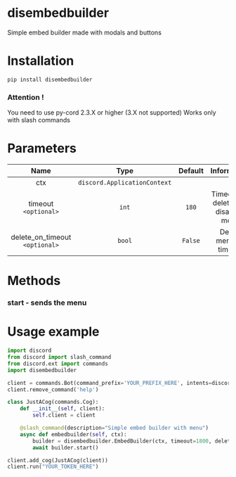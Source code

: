 # disembedbuilder
Simple embed builder made with modals and buttons

# Installation
```
pip install disembedbuilder
```

### Attention !
You need to use py-cord 2.3.X or higher (3.X not supported)
Works only with slash commands

# Parameters

|           Name             |                     Type                     |Default|                           Information                               |
|:-------------------------:|:-------------------------------------------:|:----------:|:-------------------------------------------------------------------:|
|           ctx             | `discord.ApplicationContext` |            |                                                                     |
| timeout `<optional>`|                    `int`                   |   `180`  | Timeout for deleting or disabling menu |
|   delete_on_timeout `<optional>`   |                    `bool`                   |   `False`  |      Delete menu on timeout      |

# Methods

### start - sends the menu

# Usage example

```py
import discord
from discord import slash_command
from discord.ext import commands
import disembedbuilder

client = commands.Bot(command_prefix='YOUR_PREFIX_HERE', intents=discord.Intents.all())
client.remove_command('help')

class JustACog(commands.Cog):
    def __init__(self, client):
        self.client = client

    @slash_command(description="Simple embed builder with menu")
    async def embedbuilder(self, ctx):
        builder = disembedbuilder.EmbedBuilder(ctx, timeout=1800, delete_on_timeout=False)
        await builder.start()

client.add_cog(JustACog(client))
client.run("YOUR_TOKEN_HERE")
```

